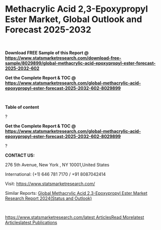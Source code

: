 <h1>Methacrylic Acid 2,3-Epoxypropyl Ester Market, Global Outlook and Forecast 2025-2032</h1><br/><p><strong>Download FREE Sample of this Report @ <a href="https://www.statsmarketresearch.com/download-free-sample/8029899/global-methacrylic-acid-epoxypropyl-ester-forecast-2025-2032-602">https://www.statsmarketresearch.com/download-free-sample/8029899/global-methacrylic-acid-epoxypropyl-ester-forecast-2025-2032-602</a></strong></p>
 
 
 
 <div><b>Get the Complete Report & TOC @ <a href="https://www.statsmarketresearch.com/global-methacrylic-acid-epoxypropyl-ester-forecast-2025-2032-602-8029899">https://www.statsmarketresearch.com/global-methacrylic-acid-epoxypropyl-ester-forecast-2025-2032-602-8029899</a></b></div>
 
 
 
 <p><br />
 
 <b>Table of content</b></p>
 
 
 
 <p>? </p>
 
 
 
 <div><b>Get the Complete Report & TOC @ <a href="https://www.statsmarketresearch.com/global-methacrylic-acid-epoxypropyl-ester-forecast-2025-2032-602-8029899">https://www.statsmarketresearch.com/global-methacrylic-acid-epoxypropyl-ester-forecast-2025-2032-602-8029899</a></b></div>
 
 
 
 <p>? </p>
 
 
 
 <p><b>CONTACT US:</b><br />
 
 276 5th Avenue, New York , NY 10001,United States<br />
 
 International: (+1) 646 781 7170 / +91 8087042414<br />
 
 Visit: <a href="https://www.statsmarketresearch.com/">https://www.statsmarketresearch.com/</a><br />
 
 Similar Reports: <a href="https://www.statsmarketresearch.com/global-methacrylic-acid-epoxypropyl-ester-forecast-2025-2032-602-8029899">Global Methacrylic Acid 2,3-Epoxypropyl Ester Market Research Report 2024(Status and Outlook)</a><br />
 
 <br />
 
 <a href="https://gyeongbokgung.com">https://www.statsmarketresearch.com/</a><a href="https://hallyeomaritime.com">latest Articles</a><a href="https://jingwansa.com">Read More</a><a href="https://nguoiviet.jp/">latest Articles</a><a href="https://www.intelmarketresearch.com/">latest Publications</a></p>